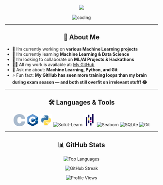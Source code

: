 <p align="center">
  <img src="https://readme-typing-svg.demolab.com?font=Fira+Code&size=25&pause=1000&center=true&vCenter=true&width=600&lines=Hi+%F0%9F%91%8B%2C+I'm+Aditya+Gupta!;AI+%26+ML+Enthusiast+from+India;Let%E2%80%99s+build+something+cool+together!" />
</p>

<p align="center">
  <img src="https://user-images.githubusercontent.com/74038190/212749447-bfb7e725-6987-49d9-ae85-2015e3e7cc41.gif" width="450" alt="coding" />
</p>

---

<h2 align="center">🚀 About Me</h2>

- 🔭 I’m currently working on **various Machine Learning projects**  
- 🌱 I’m currently learning **Machine Learning & Data Science**  
- 👯 I’m looking to collaborate on **ML/AI Projects & Hackathons**  
- 👨‍💻 All my work is available at: [My GitHub](https://github.com/AdityaGupta-debug?tab=repositories)  
- 💬 Ask me about: **Machine Learning, Python, and Git**    
- ⚡ Fun fact: **My GitHub has seen more training loops than my brain during exam season — and both still overfit on irrelevant stuff! 😂**

---

<h2 align="center">🛠️ Languages & Tools</h2>

<p align="center">
  <img src="https://raw.githubusercontent.com/devicons/devicon/master/icons/c/c-original.svg" alt="C" width="40" height="40"/>
  <img src="https://raw.githubusercontent.com/devicons/devicon/master/icons/cplusplus/cplusplus-original.svg" alt="C++" width="40" height="40"/>
  <img src="https://raw.githubusercontent.com/devicons/devicon/master/icons/python/python-original.svg" alt="Python" width="40" height="40"/>
  <img src="https://upload.wikimedia.org/wikipedia/commons/0/05/Scikit_learn_logo_small.svg" alt="Scikit-Learn" width="40" height="40"/>
  <img src="https://raw.githubusercontent.com/devicons/devicon/master/icons/pandas/pandas-original.svg" alt="Pandas" width="40" height="40"/>
  <img src="https://seaborn.pydata.org/_images/logo-mark-lightbg.svg" alt="Seaborn" width="40" height="40"/>
  <img src="https://www.vectorlogo.zone/logos/sqlite/sqlite-icon.svg" alt="SQLite" width="40" height="40"/>
  <img src="https://www.vectorlogo.zone/logos/git-scm/git-scm-icon.svg" alt="Git" width="40" height="40"/>
</p>

---

<h2 align="center">📊 GitHub Stats</h2>



<p align="center">
  <img src="https://github-readme-stats.vercel.app/api/top-langs/?username=adityagupta-debug&layout=compact&theme=radical" alt="Top Languages"/>
</p>

<p align="center">
  <img src="https://github-readme-streak-stats.herokuapp.com/?user=adityagupta-debug&theme=radical" alt="GitHub Streak"/>
</p>

<p align="center">
  <img src="https://komarev.com/ghpvc/?username=adityagupta-debug&label=Profile%20Views&color=blueviolet&style=flat" alt="Profile Views" />
</p>
